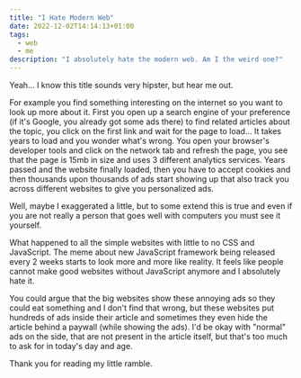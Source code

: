 ```yaml
---
title: "I Hate Modern Web"
date: 2022-12-02T14:14:13+01:00
tags:
  - web
  - me
description: "I absolutely hate the modern web. Am I the weird one?"
---
```


Yeah... I know this title sounds very hipster, but hear me out.

For example you find something interesting on the internet so you want to look up more about it. First you open up a search engine of your preference (if it's Google, you already got some ads there) to find related articles about the topic, you click on the first link and wait for the page to load... It takes years to load and you wonder what's wrong. You open your browser's developer tools and click on the network tab and refresh the page, you see that the page is 15mb in size and uses 3 different analytics services.
Years passed and the website finally loaded, then you have to accept cookies and then thousands upon thousands of ads start showing up that also track you across different websites to give you personalized ads.

Well, maybe I exaggerated a little, but to some extend this is true and even if you are not really a person that goes well with computers you must see it yourself.

What happened to all the simple websites with little to no CSS and JavaScript. The meme about new JavaScript framework being released every 2 weeks starts to look more and more like reality. It feels like people cannot make good websites without JavaScript anymore and I absolutely hate it.

You could argue that the big websites show these annoying ads so they could eat something and I don't find that wrong, but these websites put hundreds of ads inside their article and sometimes they even hide the article behind a paywall (while showing the ads). I'd be okay with "normal" ads on the side, that are not present in the article itself, but that's too much to ask for in today's day and age.

Thank you for reading my little ramble.
